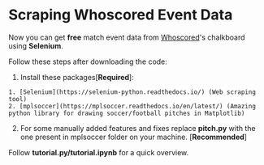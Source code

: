 # Scraping Whoscored Event Data

Now you can get **free** match event data from [Whoscored](http://whoscored.com/ "Whoscored")'s chalkboard using **Selenium**. 

Follow these steps after downloading the code:
  1) Install these packages[**Required**]: 
    
    1. [Selenium](https://selenium-python.readthedocs.io/) (Web scraping tool)
    2. [mplsoccer](https://mplsoccer.readthedocs.io/en/latest/) (Amazing python library for drawing soccer/football pitches in Matplotlib)

  2) For some manually added features and fixes replace **pitch.py** with the one present in mplsoccer folder on your machine. [**Recommended**] 
  
Follow **tutorial.py/tutorial.ipynb** for a quick overview.
